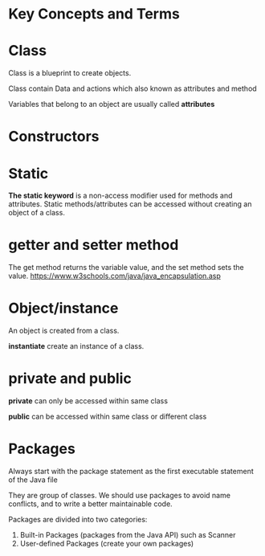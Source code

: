 # Key Concepts and Terms

# Class
Class is a blueprint to create objects.

Class contain Data and actions which also known as attributes and method

Variables that belong to an object are usually called **attributes**

# Constructors

# Static
**The static keyword** is a non-access modifier used for methods and attributes. 
Static methods/attributes can be accessed without creating an object of a class.



# getter and setter method
The get method returns the variable value, and the set method sets the value.
https://www.w3schools.com/java/java_encapsulation.asp

# Object/instance
An object is created from a class.

**instantiate** create an instance of a class.

# private and public
**private** can only be accessed within same class

**public** can be accessed within same class or different class


# Packages
Always start with the package statement as the first executable statement of the Java file

They are group of classes. We should use packages to avoid name conflicts, and to write a better maintainable code.

Packages are divided into two categories:
1) Built-in Packages (packages from the Java API) such as Scanner
2) User-defined Packages (create your own packages)




